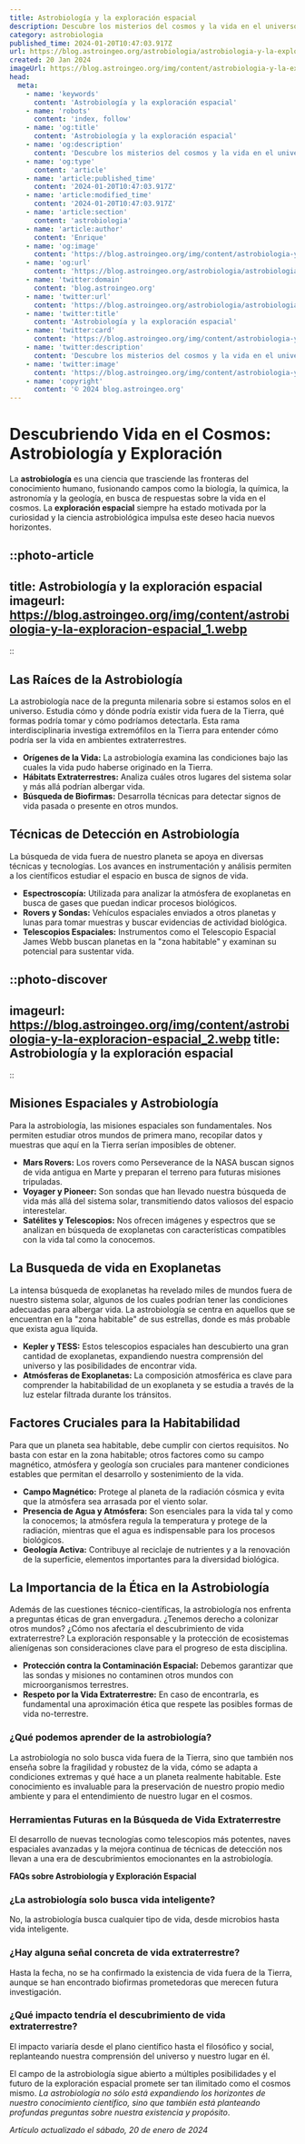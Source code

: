 ```yaml
---
title: Astrobiología y la exploración espacial
description: Descubre los misterios del cosmos y la vida en el universo con la astrobiología. Acompáñanos en la emocionante aventura de la exploración espacial.
category: astrobiologia
published_time: 2024-01-20T10:47:03.917Z
url: https://blog.astroingeo.org/astrobiologia/astrobiologia-y-la-exploracion-espacial
created: 20 Jan 2024
imageUrl: https://blog.astroingeo.org/img/content/astrobiologia-y-la-exploracion-espacial_1.webp
head:
  meta:
    - name: 'keywords'
      content: 'Astrobiología y la exploración espacial'
    - name: 'robots'
      content: 'index, follow'
    - name: 'og:title'
      content: 'Astrobiología y la exploración espacial'
    - name: 'og:description'
      content: 'Descubre los misterios del cosmos y la vida en el universo con la astrobiología. Acompáñanos en la emocionante aventura de la exploración espacial.'
    - name: 'og:type'
      content: 'article'
    - name: 'article:published_time'
      content: '2024-01-20T10:47:03.917Z'
    - name: 'article:modified_time'
      content: '2024-01-20T10:47:03.917Z'
    - name: 'article:section'
      content: 'astrobiologia'
    - name: 'article:author'
      content: 'Enrique'
    - name: 'og:image'
      content: 'https://blog.astroingeo.org/img/content/astrobiologia-y-la-exploracion-espacial_1.webp'
    - name: 'og:url'
      content: 'https://blog.astroingeo.org/astrobiologia/astrobiologia-y-la-exploracion-espacial'
    - name: 'twitter:domain'
      content: 'blog.astroingeo.org'
    - name: 'twitter:url'
      content: 'https://blog.astroingeo.org/astrobiologia/astrobiologia-y-la-exploracion-espacial'
    - name: 'twitter:title'
      content: 'Astrobiología y la exploración espacial'
    - name: 'twitter:card'
      content: 'https://blog.astroingeo.org/img/content/astrobiologia-y-la-exploracion-espacial_1.webp'
    - name: 'twitter:description'
      content: 'Descubre los misterios del cosmos y la vida en el universo con la astrobiología. Acompáñanos en la emocionante aventura de la exploración espacial.'
    - name: 'twitter:image'
      content: 'https://blog.astroingeo.org/img/content/astrobiologia-y-la-exploracion-espacial_1.webp'
    - name: 'copyright'
      content: '© 2024 blog.astroingeo.org'
---
```

# Descubriendo Vida en el Cosmos: Astrobiología y Exploración

La **astrobiología** es una ciencia que trasciende las fronteras del conocimiento humano, fusionando campos como la biología, la química, la astronomía y la geología, en busca de respuestas sobre la vida en el cosmos. La **exploración espacial** siempre ha estado motivada por la curiosidad y la ciencia astrobiológica impulsa este deseo hacia nuevos horizontes. 


::photo-article
---
title: Astrobiología y la exploración espacial
imageurl: https://blog.astroingeo.org/img/content/astrobiologia-y-la-exploracion-espacial_1.webp
---
::


## Las Raíces de la Astrobiología

La astrobiología nace de la pregunta milenaria sobre si estamos solos en el universo. Estudia cómo y dónde podría existir vida fuera de la Tierra, qué formas podría tomar y cómo podríamos detectarla. Esta rama interdisciplinaria investiga extremófilos en la Tierra para entender cómo podría ser la vida en ambientes extraterrestres.

- **Orígenes de la Vida:** La astrobiología examina las condiciones bajo las cuales la vida pudo haberse originado en la Tierra.
- **Hábitats Extraterrestres:** Analiza cuáles otros lugares del sistema solar y más allá podrían albergar vida.
- **Búsqueda de Biofirmas:** Desarrolla técnicas para detectar signos de vida pasada o presente en otros mundos.

## Técnicas de Detección en Astrobiología

La búsqueda de vida fuera de nuestro planeta se apoya en diversas técnicas y tecnologías. Los avances en instrumentación y análisis permiten a los científicos estudiar el espacio en busca de signos de vida.

- **Espectroscopía:** Utilizada para analizar la atmósfera de exoplanetas en busca de gases que puedan indicar procesos biológicos.
- **Rovers y Sondas:** Vehículos espaciales enviados a otros planetas y lunas para tomar muestras y buscar evidencias de actividad biológica.
- **Telescopios Espaciales:** Instrumentos como el Telescopio Espacial James Webb buscan planetas en la "zona habitable" y examinan su potencial para sustentar vida.


::photo-discover
---
imageurl: https://blog.astroingeo.org/img/content/astrobiologia-y-la-exploracion-espacial_2.webp
title: Astrobiología y la exploración espacial
---
::


## Misiones Espaciales y Astrobiología

Para la astrobiología, las misiones espaciales son fundamentales. Nos permiten estudiar otros mundos de primera mano, recopilar datos y muestras que aquí en la Tierra serían imposibles de obtener.

- **Mars Rovers:** Los rovers como Perseverance de la NASA buscan signos de vida antigua en Marte y preparan el terreno para futuras misiones tripuladas.
- **Voyager y Pioneer:** Son sondas que han llevado nuestra búsqueda de vida más allá del sistema solar, transmitiendo datos valiosos del espacio interestelar.
- **Satélites y Telescopios:** Nos ofrecen imágenes y espectros que se analizan en búsqueda de exoplanetas con características compatibles con la vida tal como la conocemos.

## La Busqueda de vida en Exoplanetas

La intensa búsqueda de exoplanetas ha revelado miles de mundos fuera de nuestro sistema solar, algunos de los cuales podrían tener las condiciones adecuadas para albergar vida. La astrobiología se centra en aquellos que se encuentran en la "zona habitable" de sus estrellas, donde es más probable que exista agua líquida.

- **Kepler y TESS:** Estos telescopios espaciales han descubierto una gran cantidad de exoplanetas, expandiendo nuestra comprensión del universo y las posibilidades de encontrar vida.
- **Atmósferas de Exoplanetas:** La composición atmosférica es clave para comprender la habitabilidad de un exoplaneta y se estudia a través de la luz estelar filtrada durante los tránsitos.

## Factores Cruciales para la Habitabilidad

Para que un planeta sea habitable, debe cumplir con ciertos requisitos. No basta con estar en la zona habitable; otros factores como su campo magnético, atmósfera y geología son cruciales para mantener condiciones estables que permitan el desarrollo y sostenimiento de la vida.

- **Campo Magnético:** Protege al planeta de la radiación cósmica y evita que la atmósfera sea arrasada por el viento solar.
- **Presencia de Agua y Atmósfera:** Son esenciales para la vida tal y como la conocemos; la atmósfera regula la temperatura y protege de la radiación, mientras que el agua es indispensable para los procesos biológicos.
- **Geología Activa:** Contribuye al reciclaje de nutrientes y a la renovación de la superficie, elementos importantes para la diversidad biológica.

## La Importancia de la Ética en la Astrobiología

Además de las cuestiones técnico-científicas, la astrobiología nos enfrenta a preguntas éticas de gran envergadura. ¿Tenemos derecho a colonizar otros mundos? ¿Cómo nos afectaría el descubrimiento de vida extraterrestre? La exploración responsable y la protección de ecosistemas alienígenas son consideraciones clave para el progreso de esta disciplina.

- **Protección contra la Contaminación Espacial:** Debemos garantizar que las sondas y misiones no contaminen otros mundos con microorganismos terrestres.
- **Respeto por la Vida Extraterrestre:** En caso de encontrarla, es fundamental una aproximación ética que respete las posibles formas de vida no-terrestre.

### ¿Qué podemos aprender de la astrobiología?

La astrobiología no solo busca vida fuera de la Tierra, sino que también nos enseña sobre la fragilidad y robustez de la vida, cómo se adapta a condiciones extremas y qué hace a un planeta realmente habitable. Este conocimiento es invaluable para la preservación de nuestro propio medio ambiente y para el entendimiento de nuestro lugar en el cosmos.

### Herramientas Futuras en la Búsqueda de Vida Extraterrestre

El desarrollo de nuevas tecnologías como telescopios más potentes, naves espaciales avanzadas y la mejora continua de técnicas de detección nos llevan a una era de descubrimientos emocionantes en la astrobiología.

**FAQs sobre Astrobiología y Exploración Espacial**

### ¿La astrobiología solo busca vida inteligente?
No, la astrobiología busca cualquier tipo de vida, desde microbios hasta vida inteligente.

### ¿Hay alguna señal concreta de vida extraterrestre?
Hasta la fecha, no se ha confirmado la existencia de vida fuera de la Tierra, aunque se han encontrado biofirmas prometedoras que merecen futura investigación.

### ¿Qué impacto tendría el descubrimiento de vida extraterrestre?
El impacto variaría desde el plano científico hasta el filosófico y social, replanteando nuestra comprensión del universo y nuestro lugar en él.

El campo de la astrobiología sigue abierto a múltiples posibilidades y el futuro de la exploración espacial promete ser tan ilimitado como el cosmos mismo. *La astrobiología no sólo está expandiendo los horizontes de nuestro conocimiento científico, sino que también está planteando profundas preguntas sobre nuestra existencia y propósito*.

_Artículo actualizado el sábado, 20 de enero de 2024_